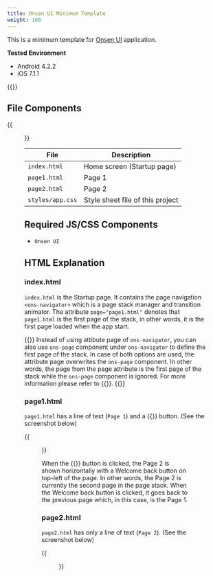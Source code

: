 ```yaml
---
title: Onsen UI Minimum Template
weight: 160
---
```


This is a minimum template for [Onsen UI](https://onsen.io/) application.

**Tested Environment**

- Android 4.2.2
- iOS 7.1.1

{{<iframeApp src="https://monaca.github.io/project-templates/7-ons-minimum/www/index.html">}}

## File Components                                           

{{<figure src="/images/sampleapp/onsen_ui_minimum_project/minimum_1.png">}}   

File | Description
-----|-------
`index.html` | Home screen (Startup page)
`page1.html` | Page 1
`page2.html` | Page 2
`styles/app.css` | Style sheet file of this project

## Required JS/CSS Components

- `Onsen UI`                                       
  
## HTML Explanation                                 

### index.html                                       

`index.html` is the Startup page. It contains the page navigation
`<ons-navigator>` which is a page stack manager and transition animator.
The attribute `page="page1.html"` denotes that `page1.html` is the first
page of the stack, in other words, it is the first page loaded when the
app start.

{{<note>}}
  Instead of using attibute page of <code>ons-navigator</code>, you can also use <code>ons-page</code> component under <code>ons-navigator</code> to define the first page of the stack. In case of both options are used, the attribute page overwrites the <code>ons-page</code> component. In other words, the page from the page attribute is the first page of the stack while the <code>ons-page</code> component is ignored. For more information please refer to {{<link href="https://onsen.io/v2/api/js/ons-navigator.html#reference-detail" title="Onsen UI Documentation">}}.
{{</note>}}

### page1.html

`page1.html` has a line of text (`Page 1`) and a {{<guilabel name="Push Page 2">}} button. (See
the screenshot below)

{{<figure src="/images/sampleapp/onsen_ui_minimum_project/minimum_2.png" width="300">}}   

When the {{<guilabel name="Push Page 2">}} button is clicked, the Page 2 is shown horizontally
with a Welcome back button on top-left of the page. In other words, the
Page 2 is currently the second page in the page stack. When the Welcome
back button is clicked, it goes back to the previous page which, in this
case, is the Page 1.

### page2.html

`page2.html` has only a line of text (`Page 2`). (See the screenshot
below)

{{<figure src="/images/sampleapp/onsen_ui_minimum_project/minimum_3.png" width="300">}}   

